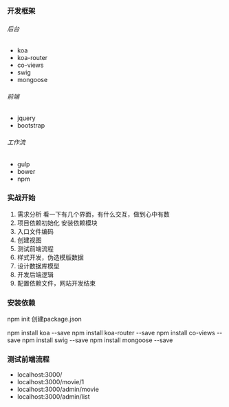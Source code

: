 ### 开发框架

###### 后台
- koa
- koa-router
- co-views
- swig
- mongoose

###### 前端
- jquery
- bootstrap

###### 工作流
- gulp
- bower
- npm 

### 实战开始
1. 需求分析
    看一下有几个界面，有什么交互，做到心中有数
2. 项目依赖初始化
    安装依赖模块
3. 入口文件编码
4. 创建视图
5. 测试前端流程
6. 样式开发，伪造模版数据
7. 设计数据库模型
8. 开发后端逻辑
9. 配置依赖文件，网站开发结束


### 安装依赖
npm init 创建package.json


npm install koa --save
npm install koa-router --save
npm install co-views --save
npm install swig --save
npm install mongoose --save

### 测试前端流程

- localhost:3000/
- localhost:3000/movie/1
- localhost:3000/admin/movie
- localhost:3000/admin/list

